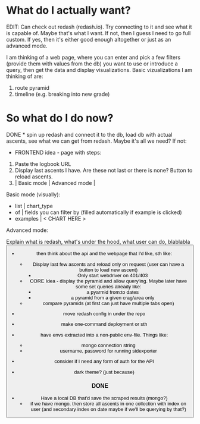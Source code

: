 # What do I actually want?

EDIT: Can check out redash (redash.io). Try connecting to it and see what it is capable of. Maybe that's what I want. If not, then I guess I need to go full custom. If yes, then it's either good enough altogether or just as an advanced mode.

I am thinking of a web page, where you can enter and pick a few filters (provide them with values from the db) you want to use or introduce a query, then get the data and display visualizations.
Basic vizualizations I am thinking of are:
1. route pyramid
2. timeline (e.g. breaking into new grade)

# So what do I do now?

DONE * spin up redash and connect it to the db, load db with actual ascents, see what we can get from redash. Maybe it's all we need? If not:
* FRONTEND idea - page with steps:

1. Paste the logbook URL
2. Display last ascents I have. Are these not last or there is none? 
    Button to reload ascents.
3. | Basic mode | Advanced mode |

Basic mode (visually):

- list      |    chart_type
- of        |    fields you can filter by (filled automatically if example is clicked)
- examples  |      < CHART HERE >

Advanced mode:

Explain what is redash, what's under the hood, what user can do, blablabla
<Button to redash instance>

* then think about the api and the webpage that I'd like, sth like:
    * Display last few ascents and reload only on request (user can have a button to load new ascent)
        * Only start webdriver on 401/403
    * CORE Idea - display the pyramid and allow query'ing. Maybe later have some set queries already like:
        * a pyarmid from:to dates
        * a pyramid from a given crag/area only
    * compare pyramids (at first can just have multiple tabs open)

* move redash config in under the repo
* make one-command deployment or sth
* have envs extracted into a non-public env-file. Things like:
	* mongo connection string
	* username, password for running sidexporter
* consider if I need any form of auth for the API
* dark theme? (just because)

### DONE 

* Have a local DB that'd save the scraped results (mongo?)
    * if we have mongo, then store all ascents in one collection with index on user (and secondary index on date maybe if we'll be querying by that?)
